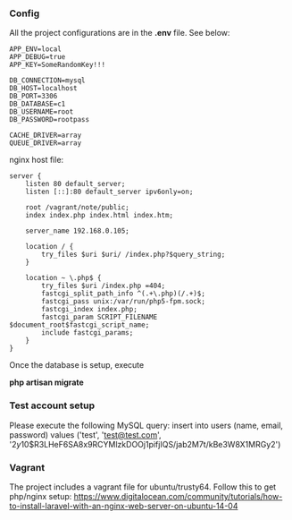 ### Config
All the project configurations are in the **.env** file. See below:

```
APP_ENV=local
APP_DEBUG=true
APP_KEY=SomeRandomKey!!!

DB_CONNECTION=mysql
DB_HOST=localhost
DB_PORT=3306
DB_DATABASE=c1
DB_USERNAME=root
DB_PASSWORD=rootpass

CACHE_DRIVER=array
QUEUE_DRIVER=array
```

nginx host file:
```
server {
    listen 80 default_server;
    listen [::]:80 default_server ipv6only=on;

    root /vagrant/note/public;
    index index.php index.html index.htm;

    server_name 192.168.0.105;

    location / {
        try_files $uri $uri/ /index.php?$query_string;
    }

    location ~ \.php$ {
        try_files $uri /index.php =404;
        fastcgi_split_path_info ^(.+\.php)(/.+)$;
        fastcgi_pass unix:/var/run/php5-fpm.sock;
        fastcgi_index index.php;
        fastcgi_param SCRIPT_FILENAME $document_root$fastcgi_script_name;
        include fastcgi_params;
    }
}
```
Once the database is setup, execute

**php artisan migrate**

### Test account setup
Please execute the following MySQL query: 
insert into users (name, email, password) 
values ('test', 'test@test.com', '$2y$10$R3LHeF6SA8x9RCYMlzkDOOj1pifjIQS/jab2M7t/kBe3W8X1MRGy2')

### Vagrant
The project includes a vagrant file for ubuntu/trusty64. Follow this to get php/nginx setup:
https://www.digitalocean.com/community/tutorials/how-to-install-laravel-with-an-nginx-web-server-on-ubuntu-14-04
